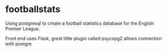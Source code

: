 # footballstats
Using postgresql to create a football statistics database for the English Premier League.

Front end uses Flask, great little plugin called psycopg2 allows connection with postgre
